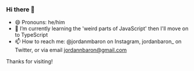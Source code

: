 ### Hi there 👋

- 😄 Pronouns: he/him
- 🌱 I’m currently learning the 'weird parts of JavaScript' then I'll move on to TypeScript
- 📫 How to reach me: @jordanmbaron on Instagram, jordanbaron_ on Twitter, or via email jordannbaron@gmail.com


Thanks for visiting!

<!--
**jordan-tc/jordan-tc** is a ✨ _special_ ✨ repository because its `README.md` (this file) appears on your GitHub profile.

Here are some ideas to get you started:

- 🔭 I’m currently working on ...
- 🌱 I’m currently learning ...
- 👯 I’m looking to collaborate on ...
- 🤔 I’m looking for help with ...
- 💬 Ask me about ...
- 📫 How to reach me: ...
- 😄 Pronouns: ...
- ⚡ Fun fact: ...
-->
